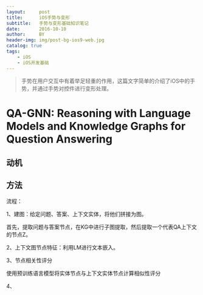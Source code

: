 ```yaml
---
layout:     post
title:      iOS手势与变形
subtitle:   手势与变形基础知识笔记
date:       2016-10-10
author:     BY
header-img: img/post-bg-ios9-web.jpg
catalog: true
tags:
    - iOS
    - iOS开发基础
---
```


>手势在用户交互中有着举足轻重的作用，这篇文字简单的介绍了iOS中的手势，并通过手势对控件进行变形处理。

# QA-GNN: Reasoning with Language Models and Knowledge Graphs for Question Answering

## 动机



## 方法

流程：

1、建图：给定问题、答案、上下文实体，将他们拼接为图。

首先，提取问题与答案节点，在KG中进行子图提取，然后提取一个代表QA上下文的节点Z。

2、上下文图节点特征：利用LM进行文本嵌入。

3、节点相关性评分

使用预训练语言模型将实体节点与上下文实体节点计算相似性评分

4、
